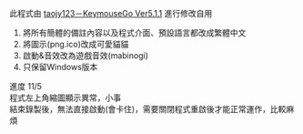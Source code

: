 此程式由 [taojy123－KeymouseGo Ver5.1.1](taojy123.github.io/KeymouseGo) 進行修改自用

1. 將所有簡體的備註內容以及程式介面、預設語言都改成繁體中文
2. 將圖示(png.ico)改成可愛貓貓
3. 啟動&音效改為遊戲音效(mabinogi)
4. 只保留Windows版本

進度 11/5 <br/>
程式左上角縮圖顯示異常，小事 <br/>
結束錄製後，無法直接啟動(會卡住)，需要關閉程式重啟後才能正常運作，比較麻煩 <br/>
